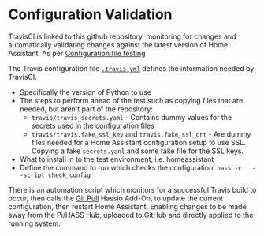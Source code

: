 # Configuration Validation

TravisCI is linked to this github repository, monitoring for changes and automatically validating changes against the latest version of Home Assistant. As per [Configuration file testing](https://home-assistant.io/docs/ecosystem/backup/backup_github/#step-7-configuration-file-testing)

The Travis configuration file [`.travis.yml`](../.travis.yml) defines the information needed by TravisCI. 

- Specifically the version of Python to use
- The steps to perform ahead of the test such as copying files that are needed, but aren't part of the repository:
  - `travis/travis_secrets.yaml` - Contains dummy values for the secrets used in the configuration files
  - `travis/travis.fake_ssl_key` and `travis.fake_ssl_crt` - Are dummy files needed for a Home Assistant configuration setup to use SSL. Copying a fake `secrets.yanl` and some fake file for the SSL keys.
- What to install in to the test environment, i.e. homeassistant
- Define the command to run which checks the configuration: `hass -c . --script check_config`

 There is an automation script which monitors for a successful Travis build to occur, then calls the [Git Pull](https://www.home-assistant.io/addons/git_pull/) Hassio Add-On, to update the current configuration, then restart Home Assistant. Enabling changes to be made away from the Pi/HASS Hub, uploaded to GitHub and directly applied to the running system.
